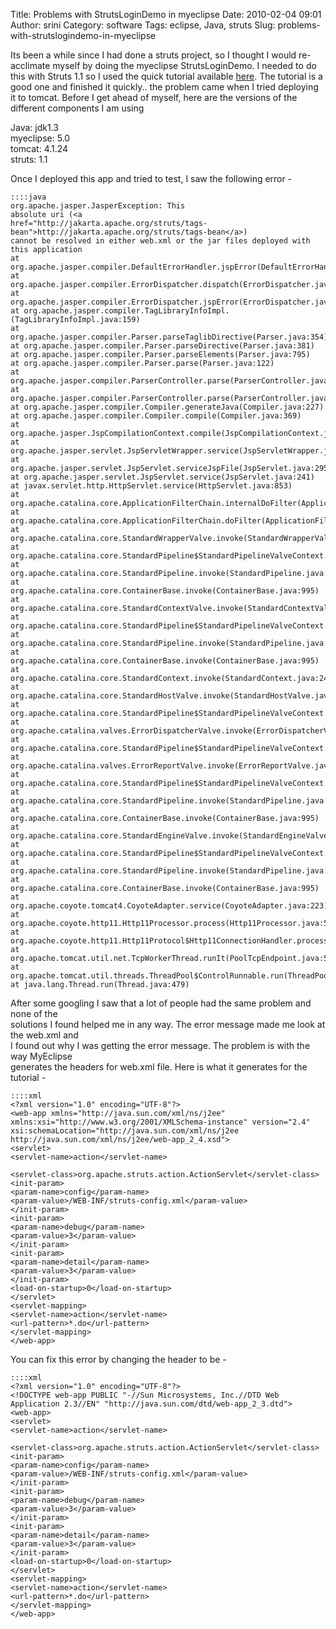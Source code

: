 Title: Problems with StrutsLoginDemo in myeclipse
Date: 2010-02-04 09:01
Author: srini
Category: software
Tags: eclipse, Java, struts
Slug: problems-with-strutslogindemo-in-myeclipse

Its been a while since I had done a struts project, so I thought I
would re-acclimate myself by doing the myeclipse StrutsLoginDemo. I
needed to do this with Struts 1.1 so I used the quick tutorial available
[here](http://www.myeclipseide.com/documentation/quickstarts/struts/#building).
The tutorial is a good one and finished it quickly.. the problem came
when I tried deploying it to tomcat. Before I get ahead of myself, here
are the versions of the different components I am using

Java: jdk1.3  
myeclipse: 5.0  
tomcat: 4.1.24  
struts: 1.1

Once I deployed this app and tried to test, I saw the following error -  

    ::::java
    org.apache.jasper.JasperException: This
    absolute uri (<a
    href="http://jakarta.apache.org/struts/tags-bean">http://jakarta.apache.org/struts/tags-bean</a>)  
    cannot be resolved in either web.xml or the jar files deployed with
    this application  
    at org.apache.jasper.compiler.DefaultErrorHandler.jspError(DefaultErrorHandler.java:105)  
    at org.apache.jasper.compiler.ErrorDispatcher.dispatch(ErrorDispatcher.java:430)  
    at org.apache.jasper.compiler.ErrorDispatcher.jspError(ErrorDispatcher.java:154)  
    at org.apache.jasper.compiler.TagLibraryInfoImpl.(TagLibraryInfoImpl.java:159)  
    at org.apache.jasper.compiler.Parser.parseTaglibDirective(Parser.java:354)  
    at org.apache.jasper.compiler.Parser.parseDirective(Parser.java:381)  
    at org.apache.jasper.compiler.Parser.parseElements(Parser.java:795)  
    at org.apache.jasper.compiler.Parser.parse(Parser.java:122)  
    at org.apache.jasper.compiler.ParserController.parse(ParserController.java:199)  
    at org.apache.jasper.compiler.ParserController.parse(ParserController.java:153)  
    at org.apache.jasper.compiler.Compiler.generateJava(Compiler.java:227)  
    at org.apache.jasper.compiler.Compiler.compile(Compiler.java:369)  
    at org.apache.jasper.JspCompilationContext.compile(JspCompilationContext.java:473)  
    at org.apache.jasper.servlet.JspServletWrapper.service(JspServletWrapper.java:190)  
    at org.apache.jasper.servlet.JspServlet.serviceJspFile(JspServlet.java:295)  
    at org.apache.jasper.servlet.JspServlet.service(JspServlet.java:241)  
    at javax.servlet.http.HttpServlet.service(HttpServlet.java:853)  
    at org.apache.catalina.core.ApplicationFilterChain.internalDoFilter(ApplicationFilterChain.java:247)  
    at org.apache.catalina.core.ApplicationFilterChain.doFilter(ApplicationFilterChain.java:193)  
    at org.apache.catalina.core.StandardWrapperValve.invoke(StandardWrapperValve.java:256)  
    at org.apache.catalina.core.StandardPipeline$StandardPipelineValveContext.invokeNext(StandardPipeline.java:643)  
    at org.apache.catalina.core.StandardPipeline.invoke(StandardPipeline.java:480)  
    at org.apache.catalina.core.ContainerBase.invoke(ContainerBase.java:995)  
    at org.apache.catalina.core.StandardContextValve.invoke(StandardContextValve.java:191)  
    at org.apache.catalina.core.StandardPipeline$StandardPipelineValveContext.invokeNext(StandardPipeline.java:643)  
    at org.apache.catalina.core.StandardPipeline.invoke(StandardPipeline.java:480)  
    at org.apache.catalina.core.ContainerBase.invoke(ContainerBase.java:995)  
    at org.apache.catalina.core.StandardContext.invoke(StandardContext.java:2415)  
    at org.apache.catalina.core.StandardHostValve.invoke(StandardHostValve.java:180)  
    at org.apache.catalina.core.StandardPipeline$StandardPipelineValveContext.invokeNext(StandardPipeline.java:643)  
    at org.apache.catalina.valves.ErrorDispatcherValve.invoke(ErrorDispatcherValve.java:171)  
    at org.apache.catalina.core.StandardPipeline$StandardPipelineValveContext.invokeNext(StandardPipeline.java:641)  
    at org.apache.catalina.valves.ErrorReportValve.invoke(ErrorReportValve.java:172)  
    at org.apache.catalina.core.StandardPipeline$StandardPipelineValveContext.invokeNext(StandardPipeline.java:641)  
    at org.apache.catalina.core.StandardPipeline.invoke(StandardPipeline.java:480)  
    at org.apache.catalina.core.ContainerBase.invoke(ContainerBase.java:995)  
    at org.apache.catalina.core.StandardEngineValve.invoke(StandardEngineValve.java:174)  
    at org.apache.catalina.core.StandardPipeline$StandardPipelineValveContext.invokeNext(StandardPipeline.java:643)  
    at org.apache.catalina.core.StandardPipeline.invoke(StandardPipeline.java:480)  
    at org.apache.catalina.core.ContainerBase.invoke(ContainerBase.java:995)  
    at org.apache.coyote.tomcat4.CoyoteAdapter.service(CoyoteAdapter.java:223)  
    at org.apache.coyote.http11.Http11Processor.process(Http11Processor.java:594)  
    at org.apache.coyote.http11.Http11Protocol$Http11ConnectionHandler.processConnection(Http11Protocol.java:392)  
    at org.apache.tomcat.util.net.TcpWorkerThread.runIt(PoolTcpEndpoint.java:565)  
    at org.apache.tomcat.util.threads.ThreadPool$ControlRunnable.run(ThreadPool.java:619)  
    at java.lang.Thread.run(Thread.java:479)

After some googling I saw that a lot of people had the same problem and none of the  
solutions I found helped me in any way. The error message made me look
at the web.xml and  
I found out why I was getting the error message. The problem is with
the way MyEclipse  
generates the headers for web.xml file. Here is what it generates for
the tutorial -  

    ::::xml  
    <?xml version="1.0" encoding="UTF-8"?>  
    <web-app xmlns="http://java.sun.com/xml/ns/j2ee"
    xmlns:xsi="http://www.w3.org/2001/XMLSchema-instance" version="2.4"
    xsi:schemaLocation="http://java.sun.com/xml/ns/j2ee
    http://java.sun.com/xml/ns/j2ee/web-app_2_4.xsd">  
    <servlet>  
    <servlet-name>action</servlet-name>  
    
    <servlet-class>org.apache.struts.action.ActionServlet</servlet-class>  
    <init-param>  
    <param-name>config</param-name>  
    <param-value>/WEB-INF/struts-config.xml</param-value>  
    </init-param>  
    <init-param>  
    <param-name>debug</param-name>  
    <param-value>3</param-value>  
    </init-param>  
    <init-param>  
    <param-name>detail</param-name>  
    <param-value>3</param-value>  
    </init-param>  
    <load-on-startup>0</load-on-startup>  
    </servlet>  
    <servlet-mapping>  
    <servlet-name>action</servlet-name>  
    <url-pattern>*.do</url-pattern>  
    </servlet-mapping>  
    </web-app>  
      

You can fix this error by changing the header to be -  

    ::::xml  
    <?xml version="1.0" encoding="UTF-8"?>  
    <!DOCTYPE web-app PUBLIC "-//Sun Microsystems, Inc.//DTD Web
    Application 2.3//EN" "http://java.sun.com/dtd/web-app_2_3.dtd">  
    <web-app>  
    <servlet>  
    <servlet-name>action</servlet-name>  
    
    <servlet-class>org.apache.struts.action.ActionServlet</servlet-class>  
    <init-param>  
    <param-name>config</param-name>  
    <param-value>/WEB-INF/struts-config.xml</param-value>  
    </init-param>  
    <init-param>  
    <param-name>debug</param-name>  
    <param-value>3</param-value>  
    </init-param>  
    <init-param>  
    <param-name>detail</param-name>  
    <param-value>3</param-value>  
    </init-param>  
    <load-on-startup>0</load-on-startup>  
    </servlet>  
    <servlet-mapping>  
    <servlet-name>action</servlet-name>  
    <url-pattern>*.do</url-pattern>  
    </servlet-mapping>  
    </web-app>  
    

